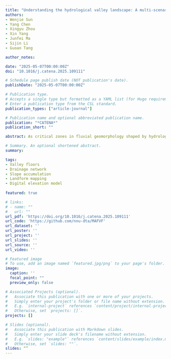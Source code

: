 ```yaml
---
title: "Understanding the hydrological valley landscape: A multi-scenario adaptive framework for delineating valley floors"
authors:
- Wenjie Sun
- Yang Chen
- Xingyu Zhou
- Xin Yang
- Junfei Ma
- Sijin Li
- Guoan Tang

author_notes:

date: "2025-05-07T00:00:00Z"
doi: "10.1016/j.catena.2025.109111"

# Schedule page publish date (NOT publication's date).
publishDate: "2025-05-07T00:00:00Z"

# Publication type.
# Accepts a single type but formatted as a YAML list (for Hugo requirements).
# Enter a publication type from the CSL standard.
publication_types: ["article-journal"]

# Publication name and optional abbreviated publication name.
publication: "*CATENA*"
publication_short: ""

abstract: As critical zones in fluvial geomorphology shaped by hydrological processes, valley floors play an essential role in material exchange and circulation between upland and groundwater bodies. Accurate delineation of valley floors is crucial for understanding river morphology, analyzing the spatial distribution of valley floor sediments, and maintaining the riverine ecosystem. However, existing delineation methods often rely heavily on manual interpretation, are limited in regional applicability, and require subjective parameter selection. This underscores the need for a method that incorporates adaptive thresholding and ensures broad applicability across diverse regions. In response to this challenge, we develop a multi-scenario adaptive framework for delineating valley floors. This framework designs several indicators for detecting topographical cross-sectional and longitudinal features, which enables the accurate and automated extraction of valley floor boundaries through adaptive thresholding. The framework includes the following components:(1) The initial drainage network was extracted by setting drainage thresholds based on geomorphological texture features obtained using the gray-level co-occurrence matrix (GLCM); (2) The drainage network generated in the previous step was filtered by calculating the average river gradient and setting adaptive parameters, removing drainage networks located in steep valleys; (3) The valley floor extent was adaptively extracted by proposing terrain factors such as slope accumulation and its variation. The experimental results demonstrate that this method applies to the extraction of valley floors in various landscape types, exhibiting remarkable precision. This study also explored the correlation between valley floor, geological sedimentation, and surface hydrological processes, finding a significant consistency between sediment distribution and valley floor extent. These findings offer valuable perspectives on valley floor evolution, river restoration, and sustainable water resource management.

# Summary. An optional shortened abstract.
summary: 

tags:
- Valley floors
- Drainage network
- Slope accumulation
- Landform mapping
- Digital elevation model
 
featured: true

# links:
# - name: ""
#   url: ""
url_pdf: 'https://doi.org/10.1016/j.catena.2025.109111'
url_code: 'https://github.com/nnu-dta/MAFVF'
url_dataset: ''
url_poster: ''
url_project: ''
url_slides: ''
url_source: ''
url_video: ''

# Featured image
# To use, add an image named `featured.jpg/png` to your page's folder. 
image:
  caption: ''
  focal_point: ""
  preview_only: false

# Associated Projects (optional).
#   Associate this publication with one or more of your projects.
#   Simply enter your project's folder or file name without extension.
#   E.g. `internal-project` references `content/project/internal-project/index.md`.
#   Otherwise, set `projects: []`.
projects: []

# Slides (optional).
#   Associate this publication with Markdown slides.
#   Simply enter your slide deck's filename without extension.
#   E.g. `slides: "example"` references `content/slides/example/index.md`.
#   Otherwise, set `slides: ""`.
slides: “”
---
```


<!-- {{% callout note %}}
Click the *Cite* button above to demo the feature to enable visitors to import publication metadata into their reference management software.
{{% /callout %}} -->
<!-- 
{{% callout note %}}
Create your slides in Markdown - click the *Slides* button to check out the example.
{{% /callout %}}

Add the publication's **full text** or **supplementary notes** here. You can use rich formatting such as including [code, math, and images](https://docs.hugoblox.com/content/writing-markdown-latex/). -->
